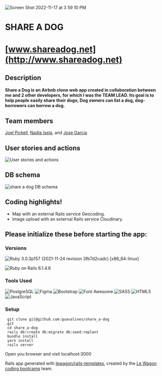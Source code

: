 
![Screen Shot 2022-11-17 at 3 59 10 PM](https://user-images.githubusercontent.com/100665876/204125091-4f0a7eca-f3e5-4beb-8a83-0f8a58b09c66.jpeg)


# SHARE A DOG
# [www.shareadog.net](http://www.shareadog.net)


## Description

#### Share a Dog is an Airbnb clone web app created in collaboration between me and 2 other developers, for which I was the TEAM LEAD. Its goal is to help people easily share their dogs; Dog owners can list a dog, dog-borrowers can borrow a dog.

## Team members

[Joel Pickell](https://github.com/Guavalines), [Nadia Isela](https://github.com/nadialguno), and [Jose Garcia](https://github.com/pepe371)

## User stories and actions

![User stories and actions](https://user-images.githubusercontent.com/100665876/174197563-3b574149-3798-4f69-9d42-bb16ffcd28be.jpeg)

## DB schema

![share a dog DB schema](https://user-images.githubusercontent.com/100665876/174196031-6e80e63e-0dba-4edf-8820-d4f98c10c7e1.jpeg)

## Coding highlights!

- Map with an external Rails service Geocoding.
- Image upload with an external Rails service Cloudinary.


## Please initialize these before starting the app:

### Versions


![Ruby](https://img.shields.io/badge/Ruby-CC342D?style=for-the-badge&logo=ruby&logoColor=white) 3.0.3p157 (2021-11-24 revision 3fb7d2cadc) [x86_64-linux]

![Ruby on Rails](https://img.shields.io/badge/Ruby_on_Rails-CC0000?style=for-the-badge&logo=ruby-on-rails&logoColor=white) 6.1.4.6

### Tools Used

![PostgreSQL](https://img.shields.io/badge/PostgreSQL-316192?style=for-the-badge&logo=postgresql&logoColor=white)
![Figma](https://img.shields.io/badge/Figma-F24E1E?style=for-the-badge&logo=figma&logoColor=white)
![Bootstrap](https://img.shields.io/badge/Bootstrap-563D7C?style=for-the-badge&logo=bootstrap&logoColor=white)
![Font Awesome](https://img.shields.io/badge/Font_Awesome-339AF0?style=for-the-badge&logo=fontawesome&logoColor=white)
![SASS](https://img.shields.io/badge/Sass-CC6699?style=for-the-badge&logo=sass&logoColor=white)
![HTML5](https://img.shields.io/badge/HTML5-E34F26?style=for-the-badge&logo=html5&logoColor=white)
![JavaScript](https://img.shields.io/badge/JavaScript-323330?style=for-the-badge&logo=javascript&logoColor=F7DF1E)


### Setup

```
 git clone git@github.com:guavalines/share_a-dog
.git
 cd share_a-dog
 rails db:create db:migrate db:seed:replant
 bundle install
 yarn install
 rails server
```

Open you browser and visit localhost:3000














Rails app generated with [lewagon/rails-templates](https://github.com/lewagon/rails-templates), created by the [Le Wagon coding bootcamp](https://www.lewagon.com) team.
